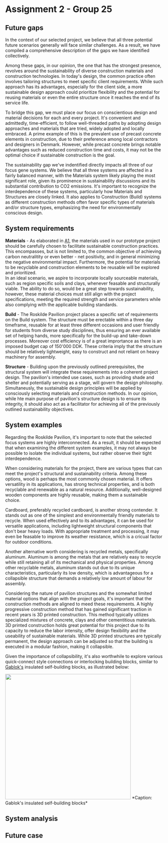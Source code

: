 # Assignment 2 - Group 25

## Future gaps

In the context of our selected project, we believe that all three potential future scenarios generally will face similar challenges. As a result, we have compiled a comprehensive description of the gaps we have identified collectively.  

Among these gaps, in our opinion, the one that has the strongest presence, revolves around the sustainability of diverse construction materials and construction technologies. In today's design, the common practice often involves tailoring structures to meet specific client requirements. While such approach has its advantages, especially for the client side, a more sustainable design approach could prioritize flexibility and the potential for reusing materials or even the entire structure once it reaches the end of its service life.  

To bridge this gap, we must place our focus on conscientious design and material decisions for each and every project. It's convenient and admittedly, time-efficient, to follow well-threaded paths by adopting design approaches and materials that are tried, widely adopted and locally embraced. A prime example of this is the prevalent use of precast concrete elements in construction, due to their preference among local contractors and designers in Denmark. However, while precast concrete brings notable advantages such as reduced construction time and costs, it may not be the optimal choice if sustainable construction is the goal.  

The sustainability gap we've indentified directly impacts all three of our focus gene systems. We believe that all three systems are affected in a fairly balanced manner, with the Materials system likely playing the most significant role, given its prominence in sustainability discussions and its substantial contribution to CO2 emissions. It's important to recognize the interdependence of these systems, particularly how Materials and Structures are closely linked. It also applies to Construction (Build) systems as different construction methods often favor specific types of materials and/or structure types, emphasizing the need for environmentally conscious design.  

## System requirements

**Materials** - As elaborated in [A1](https://github.com/rihitz/agile_prototyping/blob/main/Assignment1.md), the materials used in our prototype project should be carefully chosen to facilitate sustainable construction practices. This encompasses, but is not limited to, the common objective of achieving carbon neutralitity or even better - net positivity, and in general minimizing the negative environmental impact. Furthermore, the potential for materials to be recyclable and construction elements to be reusable will be explored and prioritized.  
In an ideal scenario, we aspire to incorporate locally sourceable materials, such as region specific soils and clays, whenever feasable and structurally viable. The ability to do so, would be a great step towards sustainability, however, these material choices must still align with the project specifications, meeting the required strength and service parameters while also complying with the applicable building standards.

**Build** - The Roskilde Pavilion project places a specific set of requirements on the Build system. The structure must be erectable within a three day timeframe, reusable for at least three different occasions and user friendly for students from diverse study disciplines, thus ensuring an ever available set of helping hands, more specifically for the build-up and take-down processes. Moreover cost efficiency is of a great imprortance as there is an imposed budget cap of 150'000 DDK. These criteria imply that the structure should be relatively lightweight, easy to construct and not reliant on heavy machinery for assembly.

**Structure** - Building upon the previously outlined prerequisites, the structural system will integrate these requirements into a coherent project design. The pavilion's intended use cases, such as providing shade and shelter and potentially serving as a stage, will govern the design philosophy. Simultaneusly, the sustainable design principles will be applied by consciously selecting materials and construction methods. In our opinion, while hte main purpose of pavilion's structure design is to ensure its integrity, it should also act as a facilitator for achieving all of the previously outlined sustainability objectives.

## System examples

Regarding the Roskilde Pavilion, it's important to note that the selected focus systems are highly interconnected. As a result, it should be expected that when examining the different system examples, it may not always be possible to isolate the individual systems, but rather observe their tight interdependence.  

When considering materials for the project, there are various types that can meet the project's structural and sustainability criteria. Among these options, wood is perhaps the most commonly chosen material. It offers versatility in its applications, has strong technical properties, and is both recyclable and renewable as a natural resource. Additionally, well-designed wooden components are highly reusable, making them a sustainable choice.  

Cardboard, preferably recycled cardboard, is another strong contender. It stands out as one of the simplest and environmentally friendly materials to recycle. When used effectively and to its advantages, it can be used for versatile applications, including lightweight structural components that don't bear heavy loads. With appropriate treatment and processing, it may even be feasable to improve its weather resistance, which is a cricual factor for outdoor conditions.  

Another alternative worth considering is recycled metals, specifically aluminum. Aluminum is among the metals that are relatively easy to recycle while still retaining all of its mechanical and physical properties. Among other recyclable metals, aluminum stands out due to its unique characteristics, particularly its low density, which is advantageous for a collapsible structure that demands a relatively low amount of labour for assembly.  

Considering the nature of pavilion structures and the somewhat limited material options that align with the project goals, it's important that the construction methods are aligned to meed these requirements. A highly progressive construction method that has gained significant traction in recent years is 3D printed construction. This method typically utilizes specialized mixtures of concrete, clays and other cementitious materials. 3D printed construction holds great potential for this project due to its capacity to reduce the labor intensity, offer design flexibility and the useability of sustainable materials. While 3D printed structures are typically permanent, the design approach can be adjusted so that the building is executed in a modular fashion, making it collapsible.

Given the importance of collapsibility, it's also worthwhile to explore various quick-connect style connections or interlocking building blocks, similar to [Gablok's](https://gablok.be/en/) insulated self-building blocks, as illustrated below:

<img src="images/lego.jpeg" width="400">
*Caption: Gablok's insulated self-building blocks*





## System analysis



## Future case
